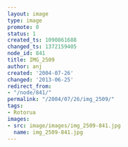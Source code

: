```yaml
---
layout: image
type: image
promote: 0
status: 1
created_ts: 1090861688
changed_ts: 1372159405
node_id: 841
title: IMG_2509
author: anj
created: '2004-07-26'
changed: '2013-06-25'
redirect_from:
- "/node/841/"
permalink: "/2004/07/26/img_2509/"
tags:
- Rotorua
images:
- src: image/images/img_2509-841.jpg
  name: img_2509-841.jpg
---
```


